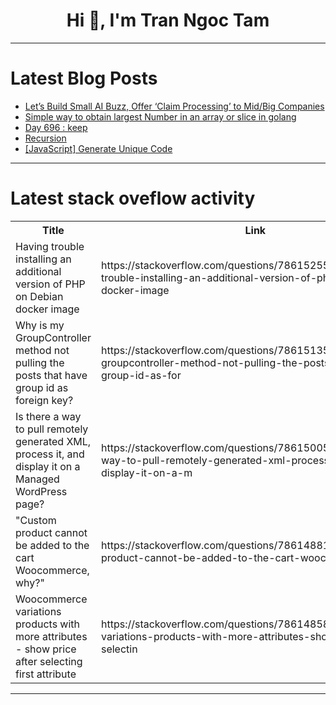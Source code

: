 <h1 align="center">Hi 👋, I'm Tran Ngoc Tam</h1>

---

# Latest Blog Posts 
<!-- BLOG-POST-LIST:START -->
- [Let’s Build Small AI Buzz, Offer ‘Claim Processing’ to Mid/Big Companies](https://dev.to/exploredataaiml/lets-build-small-ai-buzz-offer-claim-processing-to-midbig-companies-3dkn)
- [Simple way to obtain largest Number in an array or slice in golang](https://dev.to/toluwasethomas/simple-way-to-obtain-largest-number-in-an-array-or-slice-in-golang-2o06)
- [Day 696 : keep](https://dev.to/dwane/day-696-keep-5c5h)
- [Recursion](https://dev.to/ismailajat14162/recursion-4jnh)
- [[JavaScript] Generate Unique Code](https://dev.to/jkdevarg/javascript-generate-unique-code-2jlj)
<!-- BLOG-POST-LIST:END -->

---

# Latest stack oveflow activity
<table>
  <tr><th>Title</th><th>Link</th></tr>
  <!-- STACKOVERFLOW:START --><tr><td>Having trouble installing an additional version of PHP on Debian docker image</td><td>https://stackoverflow.com/questions/78615255/having-trouble-installing-an-additional-version-of-php-on-debian-docker-image</td></tr><tr><td>Why is my GroupController method not pulling the posts that have group id as foreign key?</td><td>https://stackoverflow.com/questions/78615135/why-is-my-groupcontroller-method-not-pulling-the-posts-that-have-group-id-as-for</td></tr><tr><td>Is there a way to pull remotely generated XML, process it, and display it on a Managed WordPress page?</td><td>https://stackoverflow.com/questions/78615005/is-there-a-way-to-pull-remotely-generated-xml-process-it-and-display-it-on-a-m</td></tr><tr><td>&quot;Custom product cannot be added to the cart Woocommerce, why?&quot;</td><td>https://stackoverflow.com/questions/78614881/custom-product-cannot-be-added-to-the-cart-woocommerce-why</td></tr><tr><td>Woocommerce variations products with more attributes - show price after selecting first attribute</td><td>https://stackoverflow.com/questions/78614858/woocommerce-variations-products-with-more-attributes-show-price-after-selectin</td></tr><!-- STACKOVERFLOW:END -->
</table>

---


